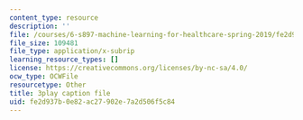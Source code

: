 ```yaml
---
content_type: resource
description: ''
file: /courses/6-s897-machine-learning-for-healthcare-spring-2019/fe2d937b0e82ac27902e7a2d506f5c84_DS97JV_o0Fs.srt
file_size: 109481
file_type: application/x-subrip
learning_resource_types: []
license: https://creativecommons.org/licenses/by-nc-sa/4.0/
ocw_type: OCWFile
resourcetype: Other
title: 3play caption file
uid: fe2d937b-0e82-ac27-902e-7a2d506f5c84
---
```

